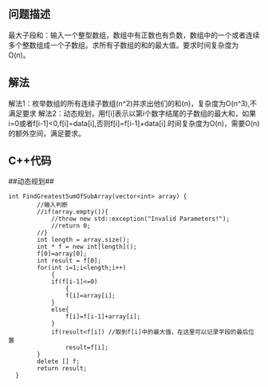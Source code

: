 ## 问题描述
最大子段和：输入一个整型数组，数组中有正数也有负数，数组中的一个或者连续多个整数组成一个子数组。求所有子数组的和的最大值。要求时间复杂度为O(n)。

## 解法
解法1：枚举数组的所有连续子数组(n^2)并求出他们的和(n)，复杂度为O(n^3),不满足要求
解法2：动态规划，用f[i]表示以第i个数字结尾的子数组的最大和，如果i=0或者f[i-1]<0,f[i]=data[i],否则f[i]=f[i-1]+data[i].时间复杂度为O(n)，需要O(n)的额外空间，满足要求。


## C++代码
##动态规划##
```
int FindGreatestSumOfSubArray(vector<int> array) {
    	//输入判断
        //if(array.empty()){
            //throw new std::exception("Invalid Parameters!");
        	//return 0;
    	//}
        int length = array.size();
        int * f = new int[length]();
        f[0]=array[0];
        int result = f[0];
        for(int i=1;i<length;i++)
            {
            if(f[i-1]<=0)
                {
                f[i]=array[i];
            }
            else{
                f[i]=f[i-1]+array[i];
            }
            if(result<f[i]) //取到f[i]中的最大值，在这里可以记录字段的最后位置
                result=f[i];
        }
        delete [] f;
        return result;
  }
```
